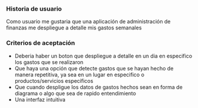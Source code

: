   <html>
  <body>
  <h3>Historia de usuario</h3>
  <p>Como usuario me gustaria que una aplicación de administración de finanzas me despliegue a detalle mis gastos semanales</p>
  <h3>Criterios de aceptación</h3>
  <ul>
    <li>Deberia haber un boton que despliegue a detalle en un dia en especifico los gastos que se realizaron</li>
    <li>Que haya una opción que detecte gastos que se hayan hecho de manera repetitiva, ya sea en un lugar en especifico o productos/servicios específicos</li>
    <li>Que cuando despligue los datos de gastos hechos sean en forma de diagrama o algo que sea de rapido entendimiento</li>
    <li>Una interfaz intuitiva</li>
  </ul>
</body>
</html>